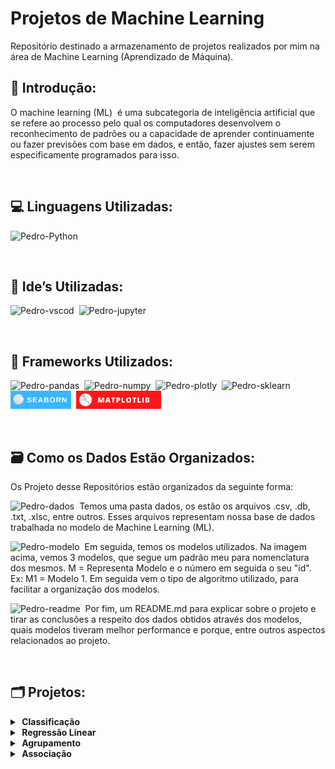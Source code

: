 # Projetos de Machine Learning
Repositório destinado a armazenamento de projetos realizados por mim na área de Machine Learning (Aprendizado de Máquina).

## 📰&nbsp;Introdução:
O machine learning (ML)  é uma subcategoria de inteligência artificial que se refere ao processo pelo qual os computadores desenvolvem o reconhecimento de padrões ou a capacidade de aprender continuamente ou fazer previsões com base em dados, e então, fazer ajustes sem serem especificamente programados para isso.

<br>

## 💻&nbsp;Linguagens Utilizadas:
<img alt="Pedro-Python" src="https://img.shields.io/badge/Python-14354C?style=for-the-badge&logo=python&logoColor=white">&nbsp;

<br>

## 📱&nbsp;Ide’s Utilizadas:
<img alt="Pedro-vscod" src="https://img.shields.io/badge/Visual_Studio_Code-0078D4?style=for-the-badge&logo=visual%20studio%20code&logoColor=white">&nbsp;
<img alt="Pedro-jupyter" src="https://img.shields.io/badge/jupyter-%23FA0F00.svg?style=for-the-badge&logo=jupyter&logoColor=white">&nbsp;

<br>

## 🧩&nbsp;Frameworks Utilizados:
<img alt="Pedro-pandas" src="https://img.shields.io/badge/pandas-%23150458.svg?style=for-the-badge&logo=pandas&logoColor=white">&nbsp;
<img alt="Pedro-numpy" src="https://img.shields.io/badge/numpy-%23013243.svg?style=for-the-badge&logo=numpy&logoColor=white">&nbsp;
<img alt="Pedro-plotly" src="https://img.shields.io/badge/Plotly-%233F4F75.svg?style=for-the-badge&logo=plotly&logoColor=white">&nbsp;
<img alt="Pedro-sklearn" src="https://img.shields.io/badge/scikit--learn-%23F7931E.svg?style=for-the-badge&logo=scikit-learn&logoColor=white">&nbsp;
<img alt="Pedro-seabron" height="29" src="https://github.com/pedrrocabral/Projeto-de-Machine-Learning/blob/f47d5cdc5e589d36542d1d370818e35c60a17d14/img/seaborn_bdges.png">&nbsp;
<img alt="Pedro-matplotlib" height="29" src="https://github.com/pedrrocabral/Projeto-de-Machine-Learning/blob/837a171c5e8e1e4a2d3303123b98e04c699d804a/img/Matplotlib.png">&nbsp;

<br>

## 🗃️&nbsp;Como os Dados Estão Organizados:

Os Projeto desse Repositórios estão organizados da seguinte forma:

<img alt="Pedro-dados" src="https://github.com/pedrrocabral/Projetos-de-Machine-Learning/blob/a63d158325dab56d9d16a6543d591e1c6c8faf94/img/dados.png">&nbsp;
Temos uma pasta dados, os estão os arquivos .csv, .db, .txt, .xlsc, entre outros. Esses arquivos representam nossa base de dados trabalhada no modelo de Machine Learning (ML).


<img alt="Pedro-modelo" src="https://github.com/pedrrocabral/Projetos-de-Machine-Learning/blob/a63d158325dab56d9d16a6543d591e1c6c8faf94/img/Modelos.png">&nbsp;
Em seguida, temos os modelos utilizados. Na imagem acima, vemos 3 modelos, que segue um padrão meu para nomenclatura dos mesmos. M = Representa Modelo e o número em seguida o seu "id". Ex: M1 = Modelo 1. Em seguida vem o tipo de algoritmo utilizado, para facilitar a organização dos modelos.


<img alt="Pedro-readme" src="https://github.com/pedrrocabral/Projetos-de-Machine-Learning/blob/a63d158325dab56d9d16a6543d591e1c6c8faf94/img/Readme.png">&nbsp;
Por fim, um README.md para explicar sobre o projeto e tirar as conclusões a respeito dos dados obtidos através dos modelos, quais modelos tiveram melhor performance e porque, entre outros aspectos relacionados ao projeto.

<br>

## 🗂️&nbsp;Projetos:

<details>
  <summary><b>&nbsp;Classificação</b></summary>
  <table align="center">
    <thread>
      <th>Projetos</th><th>Links</th>
      <tr><td>Detecção de Fraude no Cartão de Crédito</td><td><a href="https://github.com/pedrrocabral/Projetos-de-Machine-Learning/tree/main/Projetos/Classifica%C3%A7%C3%A3o/Detec%C3%A7%C3%A3o_de_Fraude_no_Cart%C3%A3o_de_Cr%C3%A9dito">Link</a></td></tr>
    </thread>
  </table>
</details>
<details>
  <summary><b>&nbsp;Regressão Linear</b></summary>
  <table align="center">
    <thread>
      <th>Projeto</th><th>Links</th>
      <tr><td>Previsão de Preço de Imóvel</td><td><a href="https://github.com/pedrrocabral/Projetos-de-Machine-Learning/tree/main/Projetos/Regress%C3%A3o%20Linear/Previs%C3%A3o_de_Pre%C3%A7o_de_Im%C3%B3vel">Link</a></td></tr>
    </thread>
  </table>
</details>
<details>
  <summary><b>&nbsp;Agrupamento</b></summary>
  <table align="center">
    <thread>
      <th>Projeto</th><th>Links</th>
    </thread>
  </table>
</details>
<details>
  <summary><b>&nbsp;Associação</b></summary>
  <table align="center">
    <thread>
      <th>Projeto</th><th>Links</th>
    </thread>
  </table>
</details>

